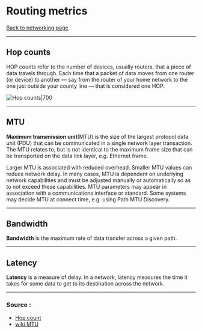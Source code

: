 # Routing metrics
[Back to networking page](Networking.md)
 - --
## Hop counts
 HOP counts refer to the number of devices, usually routers, that a piece of data travels through. Each time that a packet of data moves from one router (or device) to another — say from the router of your home network to the one just outside your county line — that is considered one HOP.
 
 ![Hop counts|700](https://encrypted-tbn0.gstatic.com/images?q=tbn:ANd9GcSBiDq1foUx-1TAXhHHegz--WTSQLjTfMmoFf3IDWdsEiHYDt0sevrz81vMqXcJCgf7pXk&usqp=CAU)
 - --
## MTU
**Maximum transmission unit**(MTU) is the size of the largest protocol data unit (PDU) that can be communicated in a single network layer transaction. The MTU relates to, but is not identical to the maximum frame size that can be transported on the data link layer, e.g. Ethernet frame.

Larger MTU is associated with reduced overhead. Smaller MTU values can reduce network delay. In many cases, MTU is dependent on underlying network capabilities and must be adjusted manually or automatically so as to not exceed these capabilities. MTU parameters may appear in association with a communications interface or standard. Some systems may decide MTU at connect time, e.g. using Path MTU Discovery.
- --
## Bandwidth
**Bandwidth** is the maximum rate of data transfer across a given path.
- --
## Latency
**Latency** is a measure of delay. In a network, latency measures the time it takes for some data to get to its destination across the network.
- --
### Source :
- [Hop count](https://hopzero.com/what-does-hop-count-mean/)
- [wiki MTU](https://en.wikipedia.org/wiki/Maximum_transmission_unit)
